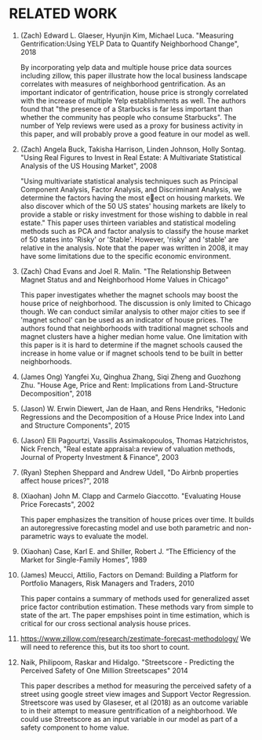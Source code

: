 # RELATED WORK

1. (Zach) Edward L. Glaeser, Hyunjin Kim, Michael Luca. "Measuring Gentrification:Using YELP Data to Quantify Neighborhood Change", 2018

   By incorporating yelp data and multiple house price data sources including zillow, this paper illustrate how the local business landscape correlates with measures of neighborhood gentrification. As an important indicator of gentrification, house price is strongly correlated with the increase of multiple Yelp establishments as well. The authors found that "the presence of a Starbucks is far less important than whether the community has people who consume Starbucks".  The number of Yelp reviews were used as a proxy for business activity in this paper, and will probably prove a good feature in our model as well.
   
2. (Zach) Angela Buck, Takisha Harrison, Linden Johnson, Holly Sontag. "Using Real Figures to Invest in Real Estate: A Multivariate Statistical Analysis of the US Housing Market", 2008
   
   "Using multivariate statistical analysis techniques such as Principal Component Analysis,
    Factor Analysis, and Discriminant Analysis, we determine the factors having the most eect on housing
    markets. We also discover which of the 50 US states' housing markets are likely to provide a stable or risky
    investment for those wishing to dabble in real estate."
    This paper uses thirteen variables and statistical modeling methods such as PCA and factor analysis to classify the house market of 50     states into 'Risky' or 'Stable'. However, 'risky' and 'stable' are relative in the analysis. Note that the paper was written in 2008,     it may have some limitations due to the specific economic environment. 
   
3. (Zach) Chad Evans and Joel R. Malin. "The Relationship Between Magnet Status and and Neighborhood Home Values in Chicago"

    This paper investigates whether the magnet schools may boost the house price of neighborhood. The discussion is only limited to           Chicago though. We can conduct similar analysis to other major cities to see if 'magnet school' can be used as an indicator of           house prices. The authors found that neighborhoods with traditional magnet schools and magnet clusters have a higher median home          value.  One limitation with this paper is it is hard to determine if the magnet schools caused the increase in home value or if          magnet schools tend to be built in better neighborhoods.
    
4. (James Ong) Yangfei Xu, Qinghua Zhang, Siqi Zheng and Guozhong Zhu. "House Age, Price and Rent: Implications from Land-Structure Decomposition", 2018

    
    
5. (Jason) W. Erwin Diewert, Jan de Haan, and Rens Hendriks, "Hedonic Regressions and the Decomposition of a House Price Index into Land and Structure Components", 2015
6. (Jason) Elli Pagourtzi, Vassilis Assimakopoulos, Thomas Hatzichristos, Nick French, "Real estate appraisal:a review of valuation methods, Journal of Property Investment & Finance", 2003
7. (Ryan) Stephen Sheppard and Andrew Udell, "Do Airbnb properties affect house prices?", 2018
8. (Xiaohan) John M. Clapp and Carmelo Giaccotto. "Evaluating House Price Forecasts", 2002

   This paper emphasizes the transition of house prices over time. It builds an autoregressive forecasting model and use both parametric      and non-parametric ways to evaluate the model.
   
9. (Xiaohan) Case, Karl E. and Shiller, Robert J. “The Efficiency of the Market for Single-Family Homes”, 1989

10. (James) Meucci, Attilio, Factors on Demand: Building a Platform for Portfolio Managers, Risk Managers and Traders, 2010

     This paper contains a summary of methods used for generalized asset price factor contribution estimation. These methods vary from           simple to state of the art.  The paper empshises point in time estimation,  which is critical for our cross sectional analysis           house prices.
     
11. https://www.zillow.com/research/zestimate-forecast-methodology/
   We will need to reference this,  but its too short to count. 
   
12. Naik, Philipoom, Raskar and Hidalgo.  "Streetscore - Predicting the Perceived Safety of One Million Streetscapes" 2014
      
      This paper describes a method for measuring the perceived safety of a street using google street view images and Support Vector           Regression.  Streetscore was used by Glaseser, et al (2018) as an outcome variable to in their attempt to measure gentrification          of a neighborhood.  We could use Streetscore as an input variable in our model as part of a safety component to home value.
   
